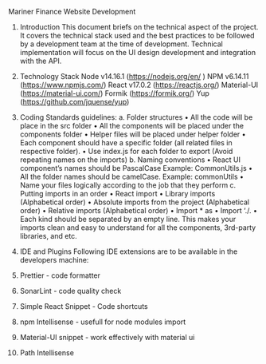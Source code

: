 Mariner Finance Website Development

1.	Introduction
This document briefs on the technical aspect of the project. It covers the technical stack used and the best practices to be followed by a development team at the time of development. 
	Technical implementation will focus on the UI design development and integration with the API.

2.	Technology Stack
Node v14.16.1  (https://nodejs.org/en/ )
NPM v6.14.11   (https://www.npmjs.com/)
React v17.0.2   (https://reactjs.org/)
Material-UI       (https://material-ui.com/)
Formik               (https://formik.org/)
Yup                     (https://github.com/jquense/yup)


3.	Coding Standards guidelines:
a.	Folder structures
•	All the code will be place in the src folder
•	All the components will be placed under the components folder
•	Helper files will be placed under helper folder
•	Each component should have a specific folder (all related files in respective folder).
•	Use index.js for each folder to export (Avoid repeating names on the imports)
b.	Naming conventions
•	React UI component’s names should be PascalCase Example: CommonUtils.js
•	All the folder names should be camelCase. Example: commonUtils
•	Name your files logically according to the job that they perform
c.	Putting imports in an order
•	React import
•	Library imports (Alphabetical order)
•	Absolute imports from the project (Alphabetical order)
•	Relative imports (Alphabetical order)
•	Import * as
•	Import ‘./<some file>.<some extension>
•	Each kind should be separated by an empty line. This makes your imports clean and easy to understand for all the components, 3rd-party libraries, and etc.

4.	IDE and Plugins
Following IDE extensions are to be available in the developers machine:
1. Prettier - code formatter
2. SonarLint - code quality check
3. Simple React Snippet - Code shortcuts
4. npm Intellisense - usefull for node modules import
5. Material-UI snippet - work effectively with material ui
6. Path Intellisense

